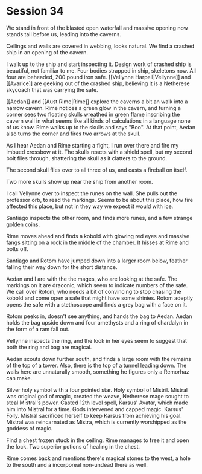 # Session 34
We stand in front of the blasted open waterfall and massive opening now stands tall before us, leading into the caverns.

Ceilings and walls are covered in webbing, looks natural. We find a crashed ship in an opening of the cavern.

I walk up to the ship and start inspecting it. Design work of crashed ship is beautiful, not familiar to me. Four bodies strapped in ship, skeletons now. All four are beheaded, 200 pound iron safe. [[Vellynne Harpell|Vellynne]] and [[Avarice]] are geeking out of the crashed ship, believing it is a Netherese skycoach that was carrying the safe.

[[Aedan]] and [[Aust Rime|Rime]] explore the caverns a bit an walk into a narrow cavern. Rime notices a green glow in the cavern, and turning a corner sees two floating skulls wreathed in green flame inscribing the cavern wall in what seems like all kinds of calculations in a language none of us know. Rime walks up to the skulls and says "Boo". At that point, Aedan also turns the corner and fires two arrows at the skull.

As I hear Aedan and Rime starting a fight, I run over there and fire my imbued crossbow at it. The skulls reacts with a shield spell, but my second bolt flies through, shattering the skull as it clatters to the ground.

The second skull flies over to all three of us, and casts a fireball on itself.

Two more skulls show up near the ship from another room.

I call Vellynne over to inspect the runes on the wall. She pulls out the professor orb, to read the markings. Seems to be about this place, how fire affected this place, but not in they way we expect it would with ice.

Santiago inspects the other room, and finds more runes, and a few strange golden coins.

Rime moves ahead and finds a kobold with glowing red eyes and massive fangs sitting on a rock in the middle of the chamber. It hisses at Rime and bolts off.

Santiago and Rotom have jumped down into a larger room below, feather falling their way down for the short distance.

Aedan and I are with the the mages, who are looking at the safe. The markings on it are draconic, which seem to indicate numbers of the safe. We call over Rotom, who needs a bit of convincing to stop chasing the kobold and come open a safe that might have some shinies. Rotom adeptly opens the safe with a stethoscope and finds a grey bag with a face on it.

Rotom peeks in, doesn't see anything, and hands the bag to Aedan. Aedan holds the bag upside down and four amethysts and a ring of chardalyn in the form of a ram fall out.

Vellynne inspects the ring, and the look in her eyes seem to suggest that both the ring and bag are magical.

Aedan scouts down further south, and finds a large room with the remains of the top of a tower. Also, there is the top of a tunnel leading down. The walls here are unnaturally smooth, something he figures only a Remorhaz can make.

Silver holy symbol with a four pointed star. Holy symbol of Mistril. Mistral was original god of magic, created the weave, Netherese mage sought to steal Mistral's power. Casted 12th level spell, Karsus' Avatar, which made him into Mistral for a time. Gods intervened and capped magic. Karsus' Folly. Mistral sacrificed herself to keep Karsus from achieving his goal. Mistral was reincarnated as Mistra, which is currently worshipped as the goddess of magic.

Find a chest frozen stuck in the ceiling. Rime manages to free it and open the lock. Two superior potions of healing in the chest.

Rime comes back and mentions there's magical stones to the west, a hole to the south and a incorporeal non-undead there as well.